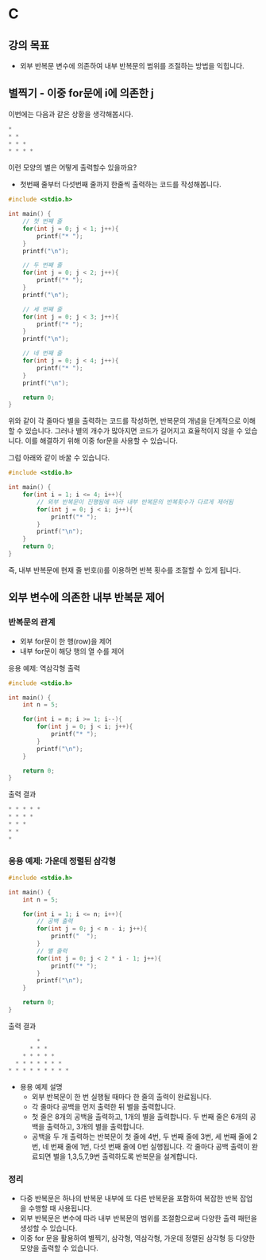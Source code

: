 # C
## 강의 목표
- 외부 반복문 변수에 의존하여 내부 반복문의 범위를 조절하는 방법을 익힙니다.

## 별찍기 - 이중 for문에 i에 의존한 j
이번에는 다음과 같은 상황을 생각해봅시다.

```c
* 
* * 
* * * 
* * * * 
```

이런 모양의 별은 어떻게 출력할수 있을까요?
- 첫번째 줄부터 다섯번째 줄까지 한줄씩 출력하는 코드를 작성해봅니다.

```c
#include <stdio.h>

int main() {
    // 첫 번째 줄
    for(int j = 0; j < 1; j++){
        printf("* ");
    }
    printf("\n");

    // 두 번째 줄
    for(int j = 0; j < 2; j++){
        printf("* ");
    }
    printf("\n");

    // 세 번째 줄
    for(int j = 0; j < 3; j++){
        printf("* ");
    }
    printf("\n");

    // 네 번째 줄
    for(int j = 0; j < 4; j++){
        printf("* ");
    }
    printf("\n");

    return 0;
}
```
위와 같이 각 줄마다 별을 출력하는 코드를 작성하면, 반복문의 개념을 단계적으로 이해할 수 있습니다. 그러나 별의 개수가 많아지면 코드가 길어지고 효율적이지 않을 수 있습니다. 이를 해결하기 위해 이중 for문을 사용할 수 있습니다.

그럼 아래와 같이 바꿀 수 있습니다.
```c
#include <stdio.h>

int main() {
    for(int i = 1; i <= 4; i++){
        // 외부 반복문이 진행됨에 따라 내부 반복문의 반복횟수가 다르게 제어됨
        for(int j = 0; j < i; j++){
            printf("* ");
        }
        printf("\n");
    }
    return 0;
}
```
즉, 내부 반복문에 현재 줄 번호(i)를 이용하면 반복 횟수를 조절할 수 있게 됩니다.

## 외부 변수에 의존한 내부 반복문 제어
### 반복문의 관계
- 외부 for문이 한 행(row)을 제어
- 내부 for문이 해당 행의 열 수를 제어

응용 예제: 역삼각형 출력
```c
#include <stdio.h>

int main() {
    int n = 5;

    for(int i = n; i >= 1; i--){
        for(int j = 0; j < i; j++){
            printf("* ");
        }
        printf("\n");
    }

    return 0;
}
```
출력 결과
```c
* * * * * 
* * * * 
* * * 
* * 
* 
```
### 응용 예제: 가운데 정렬된 삼각형
```c
#include <stdio.h>

int main() {
    int n = 5;

    for(int i = 1; i <= n; i++){
        // 공백 출력
        for(int j = 0; j < n - i; j++){
            printf("  ");
        }
        // 별 출력
        for(int j = 0; j < 2 * i - 1; j++){
            printf("* ");
        }
        printf("\n");
    }

    return 0;
}
```
출력 결과
```c
        * 
      * * * 
    * * * * * 
  * * * * * * * 
* * * * * * * * * 
```

- 용용 예제 설명
	- 외부 반복문이 한 번 실행될 때마다 한 줄의 출력이 완료됩니다.
	- 각 줄마다 공백을 먼저 출력한 뒤 별을 출력합니다.
	- 첫 줄은 8개의 공백을 출력하고, 1개의 별을 출력합니다. 두 번째 줄은 6개의 공백을 출력하고, 3개의 별을 출력합니다.
	- 공백을 두 개 출력하는 반복문이 첫 줄에 4번, 두 번째 줄에 3번, 세 번째 줄에 2번, 네 번째 줄에 1번, 다섯 번째 줄에 0번 실행됩니다. 각 줄마다 공백 출력이 완료되면 별을 1,3,5,7,9번 출력하도록 반복문을 설계합니다.
### 정리
- 다중 반복문은 하나의 반복문 내부에 또 다른 반복문을 포함하여 복잡한 반복 잡업을 수행할 때 사용됩니다.
- 외부 반복문은 변수에 따라 내부 반복문의 범위를 조절함으로써 다양한 출력 패턴을 생성할 수 있습니다.
- 이중 for 문을 활용하여 별찍기, 삼각형, 역삼각형, 가운데 정렬된 삼각형 등 다양한 모양을 출력할 수 있습니다.




